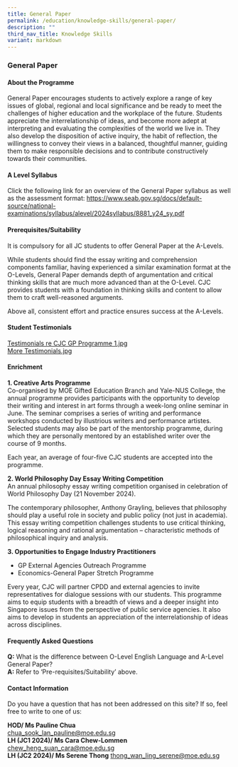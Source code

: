 ```yaml
---
title: General Paper
permalink: /education/knowledge-skills/general-paper/
description: ""
third_nav_title: Knowledge Skills
variant: markdown
---
```

### **General Paper**
#### **About the Programme**
General Paper encourages students to actively explore a range of key issues of global, regional and local significance and be ready to meet the challenges of higher education and the workplace of the future. Students appreciate the interrelationship of ideas, and become more adept at interpreting and evaluating the complexities of the world we live in. They also develop the disposition of active inquiry, the habit of reflection, the willingness to convey their views in a balanced, thoughtful manner, guiding them to make responsible decisions and to contribute constructively towards their communities.

#### **A Level Syllabus**
Click the following link for an overview of the General Paper syllabus as well as the assessment format:
https://www.seab.gov.sg/docs/default-source/national-examinations/syllabus/alevel/2024syllabus/8881_y24_sy.pdf

#### **Prerequisites/Suitability**
It is compulsory for all JC students to offer General Paper at the A-Levels.

While students should find the essay writing and comprehension components familiar, having experienced a similar examination format at the O-Levels, General Paper demands depth of argumentation and critical thinking skills that are much more advanced than at the O-Level. CJC provides students with a foundation in thinking skills and content to allow them to craft well-reasoned arguments.  

Above all, consistent effort and practice ensures success at the A-Levels.

#### **Student Testimonials**
[Testimonials re CJC GP Programme 1.jpg](https://d33wubrfki0l68.cloudfront.net/daee3e44a0a8b0b812e2c6abe2ef0dcbb52f154b/f64b4/images/generalpaper1.jpg)<br>
[More Testimonials.jpg](https://d33wubrfki0l68.cloudfront.net/bc9eb3409c0ab4a96aa68b0d967c3520bfba476a/18c45/images/generalpaper2.jpg)

#### **Enrichment**
**1\. Creative Arts Programme**<br>
Co-organised by MOE Gifted Education Branch and Yale-NUS College, the annual programme provides participants with the opportunity to develop their writing and interest in art forms through a week-long online seminar in June. The seminar comprises a series of writing and performance workshops conducted by illustrious writers and performance artistes. Selected students may also be part of the mentorship programme, during which they are personally mentored by an established writer over the course of 9 months.  

Each year, an average of four-five CJC students are accepted into the programme.

**2\. World Philosophy Day Essay Writing Competition**<br>
An annual philosophy essay writing competition organised in celebration of World Philosophy Day (21 November 2024).  

The contemporary philosopher, Anthony Grayling, believes that philosophy should play a useful role in society and public policy (not just in academia). This essay writing competition challenges students to use critical thinking, logical reasoning and rational argumentation – characteristic methods of philosophical inquiry and analysis.

**3\. Opportunities to Engage Industry Practitioners**
*   GP External Agencies Outreach Programme
*   Economics-General Paper Stretch Programme

Every year, CJC will partner CPDD and external agencies to invite representatives for dialogue sessions with our students. This programme aims to equip students with a breadth of views and a deeper insight into Singapore issues from the perspective of public service agencies. It also aims to develop in students an appreciation of the interrelationship of ideas across disciplines.

#### **Frequently Asked Questions**
**Q:**&nbsp;What is the difference between O-Level English Language and A-Level General Paper?<br>
**A:**&nbsp;Refer to ‘Pre-requisites/Suitability’ above.

#### **Contact Information**
Do you have a question that has not been addressed on this site? If so, feel free to write to one of us:

**HOD/ Ms Pauline Chua**\
chua_sook_lan_pauline@moe.edu.sg\
**LH (JC1 2024)/ Ms Cara Chew-Lommen**
chew_heng_suan_cara@moe.edu.sg\
**LH (JC2 2024)/ Ms Serene Thong**
[thong\_wan\_ling\_serene@moe.edu.sg](mailto:thong_wan_ling_serene@moe.edu.sg)  <br>

